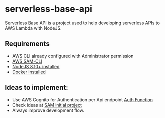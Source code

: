 # serverless-base-api

Serverless Base API is a project used to help developing serverless APIs to AWS Lambda with NodeJS.

## Requirements

* AWS CLI already configured with Administrator permission
* [AWS SAM-CLI](https://github.com/awslabs/aws-sam-cli)
* [NodeJS 8.10+ installed](https://nodejs.org/en/download/releases/)
* [Docker installed](https://www.docker.com/community-edition)

## Ideas to implement:

* Use AWS Cognito for Authentication per Api endpoint [Auth Function](https://github.com/awslabs/serverless-application-model/blob/master/versions/2016-10-31.md#function-auth-object)
* Check ideas at [SAM initial project](https://github.com/awslabs/aws-sam-cli/tree/develop/samcli/local/init/templates/cookiecutter-aws-sam-hello-nodejs/%7B%7Bcookiecutter.project_name%7D%7D)
* Always improve development flow.